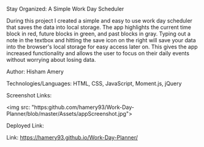 Stay Organized: A Simple Work Day Scheduler 

During this project I created a simple and easy to use work day scheduler that saves the data into local storage. The app highlights the current time block in red, future blocks in green,
and past blocks in gray. Typing out a note in the textbox and hitting the save icon on the right will save your data into the browser's local storage for easy access later on. 
This gives the app increased functionality and allows the user to focus on their daily events without worrying about losing data. 

Author: Hisham Amery

Technologies/Languages: HTML, CSS, JavaScript, Moment.js, jQuery

Screenshot Links:

<img src: "https:github.com/hamery93/Work-Day-Planner/blob/master/Assets/appScreenshot.jpg"> 

Deployed Link: 

Link: https://hamery93.github.io/Work-Day-Planner/




